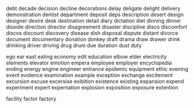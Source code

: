 debt
decade
decision
decline
decorations
delay
deligate
delight
delivery
demonstration
dentist
department
deposit
deps
description
desert
design
designer
desire
desk
destination
detail
diary
dictation
diet
dinning
dinner
dioxide
direction
director
disagreement
disaster
discipline
disco
discomfort
discos
discount
discovery
disease
dish
disposal
dispute
distant
divorce
document
documentary
donation
donkey
draft
drama
draw
drawer
drink
drinking
driver
driving
drug
drum
due
duration
dust
duty

ego
ear
east
eating
economy
edit
education
elbow
elder
electricity
elements
elevator
emotion
empera
employee
employer
encyclopedia
ending
energy
engine
engineer
entrance
epidemic
equipment
ethic
evening
event
evidence
examination
example
exception
exchange
excitement
excursion
excuse
excersise
exibition
existence
existing
expansion
expend
experiment
expert
expernation
explosion
exposition
exposure
extention

facility
factor
factory
